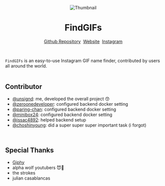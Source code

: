 <div align="center">
  
![Thumbnail](https://github.com/user-attachments/assets/a72f3d67-a742-4725-bdd9-d2d828acb526)
# FindGIFs<br />

[Github Repository](https://github.com/unsignd/findgifs)&nbsp;&nbsp;[Website](https://findgifs.com)&nbsp;&nbsp;[Instagram](https://instagram.com/_findgifs)

</div>
<br />

`FindGIFs` is an easy-to-use Instagram GIF name finder, contributed by users all around the world.
<br/>
<br/>

## Contributor

- [@unsignd](https://github.com/unsignd): me, developed the overall project 😙
- [@zeroonedeveloper](https://github.com/zeroonedeveloper): configured backend docker setting
- [@paring-chan](https://github.com/paring-chan): configured backend docker setting
- [@minibox24](https://github.com/minibox24): configured backend docker setting
- [@issac4892](https://github.com/issac4892): helped backend setup
- [@choshinyoung](https://github.com/choshinyoung): did a super super super important task (i forgot)

<br/>

## Special Thanks

- [Giphy](https://giphy.com)
- alpha wolf youtubers 😈🐺
- the strokes
- julian casablancas
